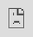 ```yaml
---
title: Bitcoin Is Money
post_status: publish
featured_image: /_images/BitcoinIsMoney.jpeg
---
```


<iframe src="https://player.vimeo.com/video/847764562?badge=0&amp;autopause=0&amp;player_id=0&amp;app_id=58479" frameborder="0" allow="autoplay; fullscreen; picture-in-picture" allowfullscreen style="position:absolute;top:0;left:0;width:100%;height:100%;" title="035 Bitcoin Is Money"></iframe>

<div style="margin-bottom:30px;"></div>

## Transcript

Bitcoin is money. Whereas in the textbook definition, Bitcoin is not money. Why? The textbook definition of money says that it has to be a store of value. So the value must remain stable over time. It must be a medium of exchange. It's widely accepted in exchange for goods and services. And it's a medium of account. It is used as a measure for prices, costs and profits. That textbook definition was defined by a guy called William Stanley Jevons in 1875. And this analysis was becoming so widely popular that all textbooks are using that definition of money. 

And it's true that Bitcoin actually doesn't fulfill that. And that such it would not be money because for most people it's not a store of value. Most people don't use it as a medium of exchange and also not as a medium of account. But that is because the other currency, the national currency, is legal tender. So it's the money by law, by legislation, but not because it evolved as such. Whereas Bitcoin is evolving as a new form of money, which is not forced upon us. It's an opt-in. And that form of money which is really being created by itself and by the network effect, it has to go through certain stages. 

First, it has to become a store of value. Then trust has to be built. Then people will use it as a medium of exchange. And only then it will be used as a medium of account. Dismissing Bitcoin because it does not yet fulfill all the functions of money at the moment is missing the point. 

And there we also have a comparison, comparison of the traits of money. This was done by a guy called Ryan Walker in 2014 already, and he took the concepts of Darwin's theory of natural selection to compare the evolution of the different forms of money. So the table shows you the degree to which gold, fiat, and bitcoin fulfilled the traditionally recognized traits of money. So let's walk through that shortly. So the different traits of money are:
- **Fungible**: It has to be fungible and interchangeable with each other. Gold, fiat money and bitcoin is highly fungible.
- **Non-consumable**: So we shouldn't eat it. We shouldn't be able to eat it. No, it shouldn't go away, you know? So that's all high for all the forms of money.
- **Portability**: Yeah. I mean, for gold portability is moderate because you can't just go with a brick of gold around and it's heavy. And fiat money is better because you can do online banking and things like that.
- **Durable**: It needs to be durable. Yes, gold is highly durable, but I mean, fiat money bank notes, they are not very durable. Whereas bitcoin has high durability.
- **Highly divisible**: Yeah. Gold. Hmm. Yes, you can have small gold coins, but other than that? While bitcoin, we have very, very small units of bitcoin.
- **Secure**: It should not be able to be counterfeited. Well, you can counterfeit gold, you can counterfeit fiat currency, but you cannot forge bitcoin.
-  **Easily transactable**: Well, gold, not so much, fiat high. Bitcoin also high.
-  **Scarce**: It should be scars where the supply is predictable. Yes, gold. Moderately because there is a certain amount of gold, but we don't know how much there will be in the future. Fiat money is definitely not scarce as we've seen in the chapters about monetary money supply inflation, and Ponzi schemes. Bitcoin is very scarce because we only will have 21 million bitcoin ever.

And then these three rows are basically new because that's what bitcoin is, what hasn't been there before. 

- **Government issued**: Gold is not issued by governments, but fiat money is. Bitcoin is not.
- **Decentralization**: So gold is definitely not decentralized. And fiat money also is not decentralized created.
- **Programmability**: Gold is not programmable. Fiat is not programmable. But Bitcoin is.
